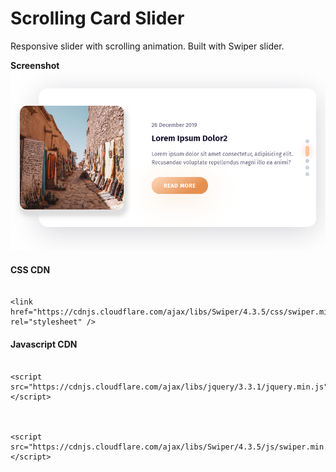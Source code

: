 
# Scrolling Card Slider

  

Responsive slider with scrolling animation. Built with Swiper slider.

**Screenshot**
![](images/scrollingcard.png)

  

  

#### CSS CDN

```

<link href="https://cdnjs.cloudflare.com/ajax/libs/Swiper/4.3.5/css/swiper.min.css" rel="stylesheet" />

```

  

#### Javascript CDN

```

<script src="https://cdnjs.cloudflare.com/ajax/libs/jquery/3.3.1/jquery.min.js"></script>

  

<script src="https://cdnjs.cloudflare.com/ajax/libs/Swiper/4.3.5/js/swiper.min.js"></script>

```